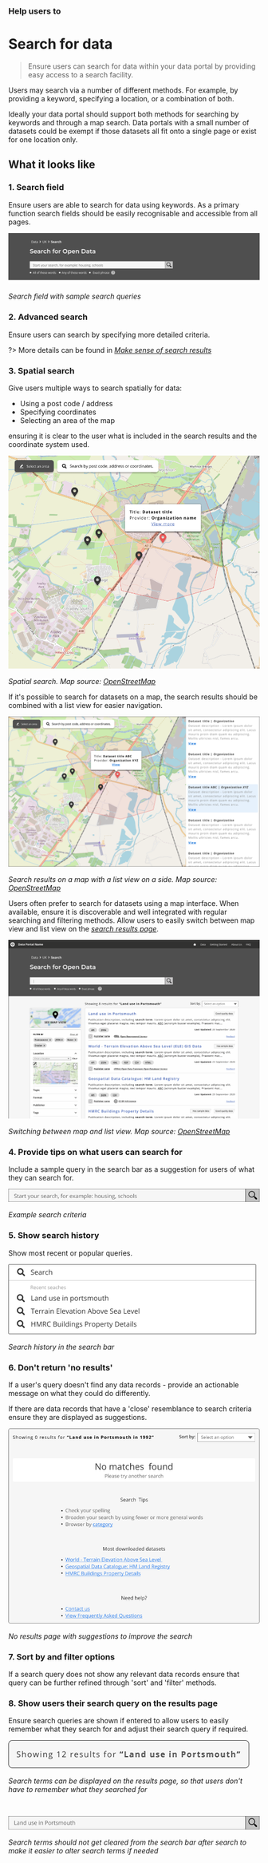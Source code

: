 ### Help users to
# Search for data

> Ensure users can search for data within your data portal by providing easy access to a search facility.

Users may search via a number of different methods. For example, by providing a keyword, specifying a location, or a combination of both.

Ideally your data portal should support both methods for searching by keywords and through a map search. Data portals with a small number of datasets could be exempt if those datasets all fit onto a single page or exist for one location only.

## What it looks like

### 1. Search field

Ensure users are able to search for data using keywords. As a primary function search fields should be easily recognisable and accessible from all pages. 
<!-- some confusion over the wording here -->

<div class="image-container">

![Search field in a geospatial data portal](../../_media/search-for-data/simple-search.png)

*Search field with sample search queries*

</div>

### 2. Advanced search

Ensure users can search by specifying more detailed criteria.

?> More details can be found in [*Make sense of search results*](main-content/steps/make-sense-of-search-results)

### 3. Spatial search

Give users multiple ways to search spatially for data:

* Using a post code / address
* Specifying coordinates
* Selecting an area of the map

ensuring it is clear to the user what is included in the search results and the coordinate system used.

<div class="image-container">

![Map search interface for geospatial data portal](../../_media/search-for-data/map-view.png)

*Spatial search. Map source: [OpenStreetMap](https://www.openstreetmap.org)*

</div>

If it's possible to search for datasets on a map, the search results should be combined with a list view for easier navigation.

<div class="image-container">

![Search results on a map in a geospatial data portal](../../_media/search-for-data/map-and-list.png)

*Search results on a map with a list view on a side. Map source: [OpenStreetMap](https://www.openstreetmap.org)*

</div>

Users often prefer to search for datasets using a map interface. When available, ensure it is discoverable and well integrated with regular searching and filtering methods. Allow users to easily switch between map view and list view on the *[search results page](search-and-results)*.

<div class="image-container">

![Animation showing  map and list view interaction on a geospatial data portal](../../_media/search-for-data/map-to-list.gif)

*Switching between map and list view. Map source: [OpenStreetMap](https://www.openstreetmap.org)*

</div>

### 4. Provide tips on what users can search for

Include a sample query in the search bar as a suggestion for users of what they can search for.

<div class="image-container">

![Search bar with sxample search criteria](../../_media/search-for-data/search-bar.png)

*Example search criteria*

</div>

### 5. Show search history

Show most recent or popular queries.

<div class="image-container">

![Search bar with search history](../../_media/search-for-data/search-history.png)

*Search history in the search bar*

</div>

### 6. Don't return 'no results'

If a user's query doesn't find any data records - provide an actionable message on what they could do differently.

If there are data records that have a 'close' resemblance to search criteria ensure they are displayed as suggestions.

<div class="image-container">

![No search results page on geospatial data portal](../../_media/search-for-data/no-results.png)

*No results page with suggestions to improve the search*

</div>

### 7. Sort by and filter options

If a search query does not show any relevant data records ensure that query can be further refined through 'sort' and 'filter' methods.

### 8. Show users their search query on the results page

Ensure search queries are shown if entered to allow users to easily remember what they search for and adjust their search query if required.

<div class="image-container">

![Search terms displayed on search results page in a geospatial data portal](../../_media/search-for-data/search-terms.png)

*Search terms can be displayed on the results page, so that users don't have to remember what they searched for*

</div>

<br>

<div class="image-container">

![Search terms in the search bar should not get cleared after search](../../_media/search-for-data/search-terms-2.png)

*Search terms should not get cleared from the search bar after search to make it easier to alter search terms if needed*

</div>
<!--
## When to use
Search functionality is important for data portals that have more datasets than can easily be presented on a single page.
### Example page
> **[Search / search results](main-content/pages/search-and-results)**
## Related
* [Make sense of search results](/main-content/steps/make-sense-of-search-results.md)
---
-->
<!-- Additional information can be presented in dropdown menus -->
<!--
<details>
<summary>Essential components</summary>
<br>
Below is a checklist of components/information that are relevant for this task.
These components can be arranged in many ways, but the ones with highest relevance should be the most visible/accessible.
?> 1 - high relevance, 2 - medium relevance, 3 - low relevance
-->
<!-- Table of component start -->
<!--
| Component       | Description                                                               | Relevance |
|-----------------|---------------------------------------------------------------------------|:---------:|
| Homepage search | Simple search on data portals homepage                                    |     1     |
| Navbar search   | A search bar that's accessible from any page                              |     2     |
| Detailed search | A more detailed search page with additional filtering and sorting options |     1     |
| Data filtering  | An option to filter search results                                        |     2     |
| Data sorting    | An option to sort data search reults                                      |     1     |
</details>
-->
